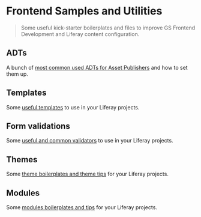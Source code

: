 # Frontend Samples and Utilities

> Some useful kick-starter boilerplates and files to improve GS Frontend Development and Liferay content configuration.

## ADTs

A bunch of [most common used ADTs for Asset Publishers](adts/) and how to set them up.

## Templates

Some [useful templates](templates/) to use in your Liferay projects.

## Form validations

Some [useful and common validators](validators/) to use in your Liferay projects.

## Themes

Some [theme boilerplates and theme tips](themes/) for your Liferay projects.

## Modules

Some [modules boilerplates and tips](modules/) for your Liferay projects.

